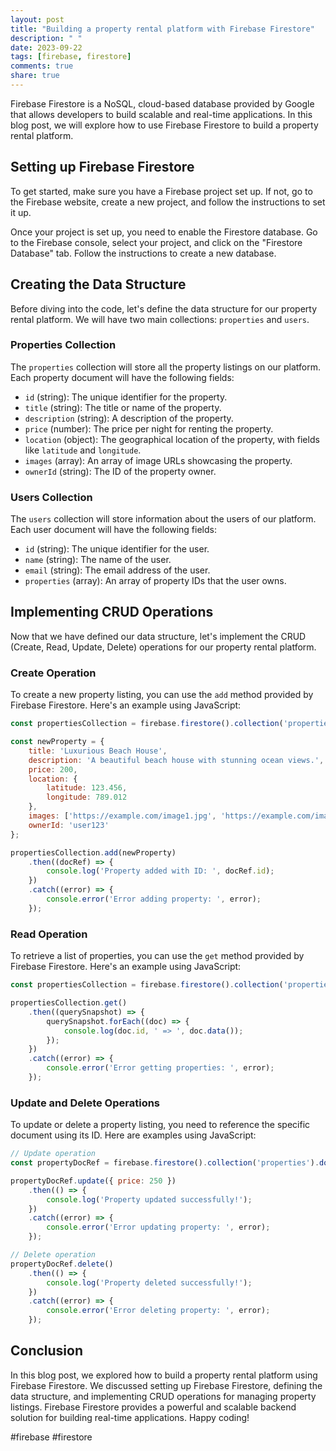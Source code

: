 ```yaml
---
layout: post
title: "Building a property rental platform with Firebase Firestore"
description: " "
date: 2023-09-22
tags: [firebase, firestore]
comments: true
share: true
---
```


Firebase Firestore is a NoSQL, cloud-based database provided by Google that allows developers to build scalable and real-time applications. In this blog post, we will explore how to use Firebase Firestore to build a property rental platform.

## Setting up Firebase Firestore

To get started, make sure you have a Firebase project set up. If not, go to the Firebase website, create a new project, and follow the instructions to set it up.

Once your project is set up, you need to enable the Firestore database. Go to the Firebase console, select your project, and click on the "Firestore Database" tab. Follow the instructions to create a new database.

## Creating the Data Structure

Before diving into the code, let's define the data structure for our property rental platform. We will have two main collections: `properties` and `users`.

### Properties Collection

The `properties` collection will store all the property listings on our platform. Each property document will have the following fields:

- `id` (string): The unique identifier for the property.
- `title` (string): The title or name of the property.
- `description` (string): A description of the property.
- `price` (number): The price per night for renting the property.
- `location` (object): The geographical location of the property, with fields like `latitude` and `longitude`.
- `images` (array): An array of image URLs showcasing the property.
- `ownerId` (string): The ID of the property owner.

### Users Collection

The `users` collection will store information about the users of our platform. Each user document will have the following fields:

- `id` (string): The unique identifier for the user.
- `name` (string): The name of the user.
- `email` (string): The email address of the user.
- `properties` (array): An array of property IDs that the user owns.

## Implementing CRUD Operations

Now that we have defined our data structure, let's implement the CRUD (Create, Read, Update, Delete) operations for our property rental platform.

### Create Operation

To create a new property listing, you can use the `add` method provided by Firebase Firestore. Here's an example using JavaScript:

```javascript
const propertiesCollection = firebase.firestore().collection('properties');

const newProperty = {
    title: 'Luxurious Beach House',
    description: 'A beautiful beach house with stunning ocean views.',
    price: 200,
    location: {
        latitude: 123.456,
        longitude: 789.012
    },
    images: ['https://example.com/image1.jpg', 'https://example.com/image2.jpg'],
    ownerId: 'user123'
};

propertiesCollection.add(newProperty)
    .then((docRef) => {
        console.log('Property added with ID: ', docRef.id);
    })
    .catch((error) => {
        console.error('Error adding property: ', error);
    });
```

### Read Operation

To retrieve a list of properties, you can use the `get` method provided by Firebase Firestore. Here's an example using JavaScript:

```javascript
const propertiesCollection = firebase.firestore().collection('properties');

propertiesCollection.get()
    .then((querySnapshot) => {
        querySnapshot.forEach((doc) => {
            console.log(doc.id, ' => ', doc.data());
        });
    })
    .catch((error) => {
        console.error('Error getting properties: ', error);
    });
```

### Update and Delete Operations

To update or delete a property listing, you need to reference the specific document using its ID. Here are examples using JavaScript:

```javascript
// Update operation
const propertyDocRef = firebase.firestore().collection('properties').doc('property123');

propertyDocRef.update({ price: 250 })
    .then(() => {
        console.log('Property updated successfully!');
    })
    .catch((error) => {
        console.error('Error updating property: ', error);
    });

// Delete operation
propertyDocRef.delete()
    .then(() => {
        console.log('Property deleted successfully!');
    })
    .catch((error) => {
        console.error('Error deleting property: ', error);
    });
```

## Conclusion

In this blog post, we explored how to build a property rental platform using Firebase Firestore. We discussed setting up Firebase Firestore, defining the data structure, and implementing CRUD operations for managing property listings. Firebase Firestore provides a powerful and scalable backend solution for building real-time applications. Happy coding!

#firebase #firestore